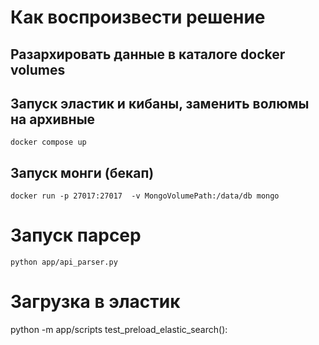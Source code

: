 # Как воспроизвести решение

## Разархировать данные в каталоге docker volumes

## Запуск эластик и кибаны, заменить волюмы на архивные

```
docker compose up
```
## Запуск монги (бекап)
```commandline
docker run -p 27017:27017  -v MongoVolumePath:/data/db mongo
```

# Запуск парсер
```commandline
python app/api_parser.py
```

# Загрузка в эластик
python -m app/scripts test_preload_elastic_search():

